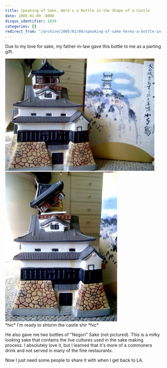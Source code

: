 ```yaml
---
title: Speaking of Sake, Here's a Bottle in the Shape of a Castle
date: 2005-01-09 -0800
disqus_identifier: 1839
categories: []
redirect_from: "/archive/2005/01/08/speaking-of-sake-heres-a-bottle-in-the-shape-of-a-castle.aspx/"
---
```


Due to my love for sake, my father-in-law gave this bottle to me as a
parting gift.

![Castle Sake](/images/SakeCastle.jpg) \
![top exposed](/images/SakeCastle2.jpg) \
\*hic\* I'm ready to shtorm the castle shir \*hic\*

He also gave me two bottles of "Negori" Sake (not pictured). This is a
milky looking sake that contains the live cultures used in the sake
making process. I absolutely love it, but I learned that it's more of a
commoners drink and not served in many of the fine restaurants.

Now I just need some people to share it with when I get back to LA.

